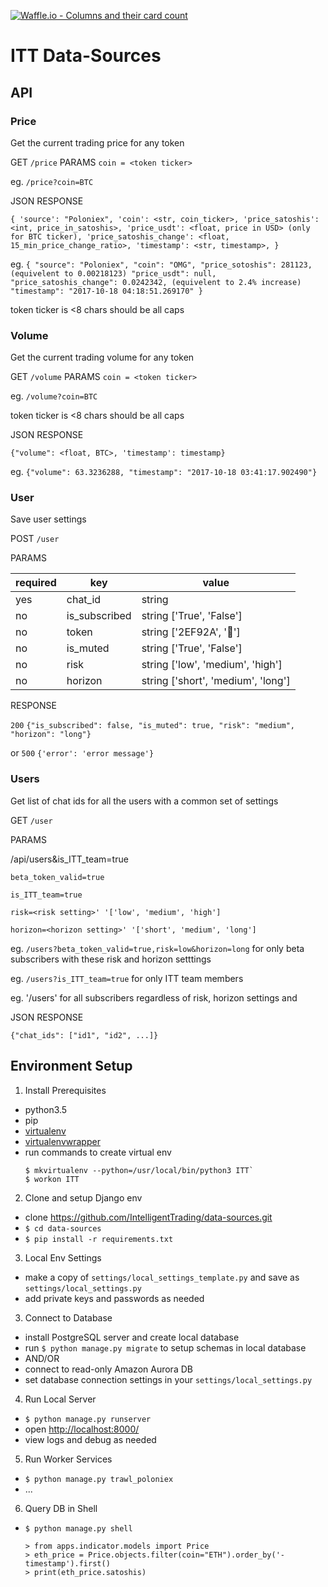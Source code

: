 [![Waffle.io - Columns and their card count](https://badge.waffle.io/IntelligentTrading/core.svg?columns=all)](https://waffle.io/IntelligentTrading/core)

# ITT Data-Sources


## API

### Price

Get the current trading price for any token

GET `/price`
PARAMS `coin = <token ticker>`

eg. `/price?coin=BTC`

JSON RESPONSE

`{
    'source': "Poloniex",
    'coin': <str, coin_ticker>,
    'price_satoshis': <int, price_in_satoshis>,
    'price_usdt': <float, price in USD> (only for BTC ticker),
    'price_satoshis_change': <float, 15_min_price_change_ratio>,
    'timestamp': <str, timestamp>,
}`

eg.
`{
   "source": "Poloniex",
   "coin": "OMG",
   "price_sotoshis": 281123, (equivelent to 0.00218123)
   "price_usdt": null,
   "price_satoshis_change": 0.0242342, (equivelent to 2.4% increase)
   "timestamp": "2017-10-18 04:18:51.269170"
 }`

token ticker is <8 chars should be all caps


### Volume

Get the current trading volume for any token

GET `/volume`
PARAMS `coin = <token ticker>`

eg. `/volume?coin=BTC`

token ticker is <8 chars should be all caps

JSON RESPONSE

`{"volume": <float, BTC>, 'timestamp': timestamp}`

eg.
`{"volume": 63.3236288, "timestamp": "2017-10-18 03:41:17.902490"}`

### User

Save user settings

POST `/user`

PARAMS 

| required | key | value |
|---|---|---|
| yes | chat_id | string |
| no | is_subscribed | string ['True', 'False'] |
| no | token | string ['2EF92A', '🐼'] |
| no | is_muted | string ['True', 'False'] |
| no | risk | string ['low', 'medium', 'high'] |
| no | horizon | string ['short', 'medium', 'long'] |

RESPONSE

`200` `{"is_subscribed": false, "is_muted": true, "risk": "medium", "horizon": "long"}`

or `500` `{'error': 'error message'}`

### Users

Get list of chat ids for all the users with a common set of settings

GET `/user`

PARAMS 

/api/users&is_ITT_team=true

`beta_token_valid=true`

`is_ITT_team=true`

`risk=<risk setting>' '['low', 'medium', 'high']`

`horizon=<horizon setting>' '['short', 'medium', 'long']`

eg. `/users?beta_token_valid=true,risk=low&horizon=long` for only beta subscribers with these risk and horizon setttings

eg. `/users?is_ITT_team=true` for only ITT team members

eg. '/users' for all subscribers regardless of risk, horizon settings and 

JSON RESPONSE

`{"chat_ids": ["id1", "id2", ...]}`



## Environment Setup

1. Install Prerequisites
 - python3.5 
 - pip 
 - [virtualenv](https://virtualenv.pypa.io/en/stable/installation/) 
 - [virtualenvwrapper](https://virtualenvwrapper.readthedocs.io/en/latest/install.html)
 - run commands to create virtual env
    ```
    $ mkvirtualenv --python=/usr/local/bin/python3 ITT`
    $ workon ITT
    ```
 
2. Clone and setup Django env
 - clone https://github.com/IntelligentTrading/data-sources.git
 - `$ cd data-sources`
 - `$ pip install -r requirements.txt`

3. Local Env Settings
 - make a copy of `settings/local_settings_template.py` and save as `settings/local_settings.py`
 - add private keys and passwords as needed

3. Connect to Database
 - install PostgreSQL server and create local database
 - run `$ python manage.py migrate` to setup schemas in local database
 - AND/OR
 - connect to read-only Amazon Aurora DB
 - set database connection settings in your `settings/local_settings.py`
 
4. Run Local Server
 - `$ python manage.py runserver`
 - open [http://localhost:8000/](http://localhost:8000/)
 - view logs and debug as needed

5. Run Worker Services
 - `$ python manage.py trawl_poloniex`
 - ...
 
6. Query DB in Shell
 - `$ python manage.py shell`
 
    ```
    > from apps.indicator.models import Price
    > eth_price = Price.objects.filter(coin="ETH").order_by('-timestamp').first()
    > print(eth_price.satoshis)
    ```
 
